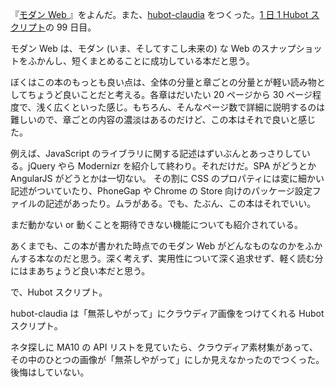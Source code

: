 『[モダン Web ](http://www.oreilly.co.jp/books/9784873116921/)』をよんだ。また、[hubot-claudia][gh:bouzuya/hubot-claudia] をつくった。[1 日 1 Hubot スクリプト][hubot-script-per-day]の 99 日目。

モダン Web は、モダン (いま、そしてすこし未来の) な Web のスナップショットをふかんし、短くまとめることに成功している本だと思う。

ぼくはこの本のもっとも良い点は、全体の分量と章ごとの分量とが軽い読み物としてちょうど良いことだと考える。各章はだいたい 20 ページから 30 ページ程度で、浅く広くといった感じ。もちろん、そんなページ数で詳細に説明するのは難しいので、章ごとの内容の濃淡はあるのだけど、この本はそれで良いと感じた。

例えば、JavaScript のライブラリに関する記述はずいぶんとあっさりしている。jQuery やら Modernizr を紹介して終わり。それだけだ。SPA がどうとか AngularJS がどうとかは一切ない。 その割に CSS のプロパティには変に細かい記述がついていたり、PhoneGap や Chrome の Store 向けのパッケージ設定ファイルの記述があったり。ムラがある。でも、たぶん、この本はそれでいい。

まだ動かない or 動くことを期待できない機能についても紹介されている。

あくまでも、この本が書かれた時点でのモダン Web がどんなものなのかをふかんする本なのだと思う。深く考えず、実用性について深く追求せず、軽く読む分にはまあちょうど良い本だと思う。

で、Hubot スクリプト。

hubot-claudia は「無茶しやがって」にクラウディア画像をつけてくれる Hubot スクリプト。

ネタ探しに MA10 の API リストを見ていたら、クラウディア素材集があって、その中のひとつの画像が「無茶しやがって」にしか見えなかったのでつくった。後悔はしていない。

[gh:bouzuya/hubot-claudia]: https://github.com/bouzuya/hubot-claudia
[hubot-script-per-day]: http://blog.bouzuya.net/posts?tags=hubot-script-per-day
